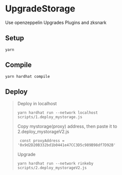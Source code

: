 # UpgradeStorage
Use openzeppelin Upgrades Plugins and zksnark

## Setup
```
yarn
```
## Compile
```
yarn hardhat compile
```

## Deploy
> Deploy in localhost
> ```
> yarn hardhat run --network localhost scripts/1.deploy_mystorage.js
> ```
> Copy mystorage(proxy) address, then paste it to 2.deploy_mystorageV2.js
> ```
>  const proxyAddress = '0x9d2D20B332bd1b0441e47CC3D5c989B98df7D92B' 
> ```
> Upgrade 
> ```
> yarn hardhat run --network rinkeby scripts/2.deploy_mystorageV2.js 
> ```
  



